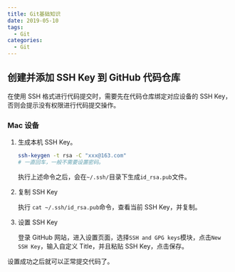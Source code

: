 ```yaml
---
title: Git基础知识
date: 2019-05-10
tags:
  - Git
categories:
  - Git
---
```


## 创建并添加 SSH Key 到 GitHub 代码仓库

在使用 SSH 格式进行代码提交时，需要先在代码仓库绑定对应设备的 SSH Key，否则会提示没有权限进行代码提交操作。

### Mac 设备

1. 生成本机 SSH Key。

   ```sh
   ssh-keygen -t rsa -C "xxx@163.com"
   # 一直回车，一般不需要设置密码。
   ```

   执行上述命令之后，会在`~/.ssh/`目录下生成`id_rsa.pub`文件。

2. 复制 SSH Key

   执行 `cat ~/.ssh/id_rsa.pub`命令，查看当前 SSH Key，并复制。

3. 设置 SSH Key

   登录 GitHub 网站，进入设置页面，选择`SSH and GPG keys`模块，点击`New SSH Key`，输入自定义 Title，并且粘贴 SSH Key，点击保存。

设置成功之后就可以正常提交代码了。
